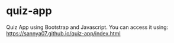 # quiz-app
Quiz App using Bootstrap and Javascript. 
You can access it using: https://sannya07.github.io/quiz-app/index.html
